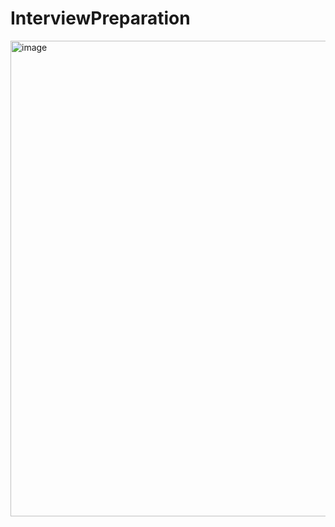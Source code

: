 # InterviewPreparation

<img width="761" alt="image" src="https://user-images.githubusercontent.com/31992463/200629475-94e62403-0f5e-4d9b-afa3-72aaaffa94db.png">
